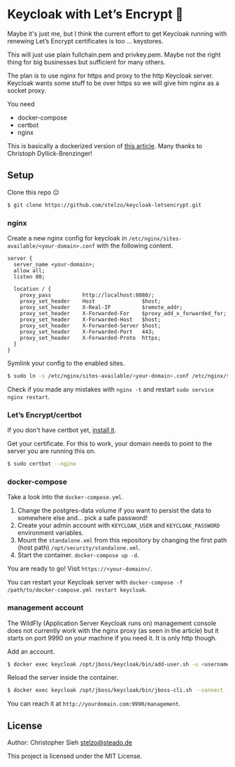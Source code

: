 # Keycloak with Let’s Encrypt :closed_lock_with_key:

Maybe it's just me, but I think the current effort to get Keycloak running with renewing Let’s Encrypt certificates is too ... keystores.

This will just use plain fullchain.pem and privkey.pem. Maybe not the right thing for big businesses but sufficient for many others.

The plan is to use nginx for https and proxy to the http Keycloak server. Keycloak wants some stuff to be over https so we will give him nginx as a socket proxy.

You need
- docker-compose
- certbot
- nginx

This is basically a dockerized version of [this article](https://www.datamate.org/installation-keycloak-sso-ubuntu-18-04/). Many thanks to Christoph Dyllick-Brenzinger!

## Setup
Clone this repo :neutral_face:
```sh
$ git clone https://github.com/stelzo/keycloak-letsencrypt.git
```

### nginx

Create a new nginx config for keycloak in `/etc/nginx/sites-available/<your-domain>.conf` with the following content.

```
server {
  server_name <your-domain>;
  allow all;
  listen 80;

  location / {
    proxy_pass          http://localhost:8080/;
    proxy_set_header    Host               $host;
    proxy_set_header    X-Real-IP          $remote_addr;
    proxy_set_header    X-Forwarded-For    $proxy_add_x_forwarded_for;
    proxy_set_header    X-Forwarded-Host   $host;
    proxy_set_header    X-Forwarded-Server $host;
    proxy_set_header    X-Forwarded-Port   443;
    proxy_set_header    X-Forwarded-Proto  https;
  }
}
```

Symlink your config to the enabled sites.
```sh
$ sudo ln -s /etc/nginx/sites-available/<your-domain>.conf /etc/nginx/sites-enabled/<your-domain>.conf
```

Check if you made any mistakes with `nginx -t` and restart `sudo service nginx restart`.

### Let’s Encrypt/certbot
If you don't have certbot yet, [install it](https://certbot.eff.org/).

Get your certificate.
For this to work, your domain needs to point to the server you are running this on.
```sh
$ sudo certbot --nginx
```

### docker-compose

Take a look into the `docker-compose.yml`.
1. Change the postgres-data volume if you want to persist the data to somewhere else and... pick a safe password!
2. Create your admin account with `KEYCLOAK_USER` and `KEYCLOAK_PASSWORD` environment variables.
3. Mount the `standalone.xml` from this repository by changing the first path (host path) `/opt/security/standalone.xml`.
4. Start the container. `docker-compose up -d`.

You are ready to go! Visit `https://<your-domain>/`.

You can restart your Keycloak server with `docker-compose -f /path/to/docker-compose.yml restart keycloak`.

### management account

The WildFly (Application Server Keycloak runs on) management console does not currently work with the nginx proxy (as seen in the article) but it starts on port 9990 on your machine if you need it. It is only http though.

Add an account.
```sh
$ docker exec keycloak /opt/jboss/keycloak/bin/add-user.sh -u <username> -p <password> -cw
```

Reload the server inside the container.
```sh
$ docker exec keycloak /opt/jboss/keycloak/bin/jboss-cli.sh --connect --command=reload
```

You can reach it at `http://yourdomain.com:9990/management`.

## License
Author: Christopher Sieh <stelzo@steado.de>

This project is licensed under the MIT License.
